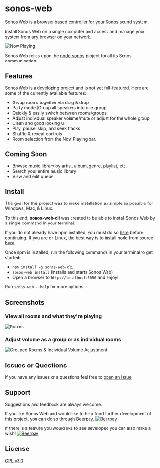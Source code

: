 # sonos-web
Sonos Web is a browser based controller for your [Sonos](https://www.sonos.com/system) sound system.

Install Sonos Web on a single computer and access and manage your system from any browser on your network.

![Now Playing](https://user-images.githubusercontent.com/5977736/50450891-f9a32200-08ed-11e9-9c43-3416501f2536.png)

Sonos Web relies upon the [node-sonos](https://github.com/bencevans/node-sonos) project for all its Sonos communication.

## Features
Sonos Web is a developing project and is not yet full-featured. Here are some of the currently available features:
 * Group rooms together via drag & drop
 * Party mode (Group all speakers into one group)
 * Quickly & easily switch between rooms/groups
 * Adjust individual speaker volume/mute or adjust for the whole group
 * Clean and good looking UI
 * Play, pause, skip, and seek tracks
 * Shuffle & repeat controls 
 * Room selection from the Now Playing bar.

## Coming Soon
 * Browse music library by artist, album, genre, playlist, etc.
 * Search your entire music library
 * View and edit queue 

## Install
The goal for this project was to make installation as simple as possible for Windows, Mac, & Linux.

To this end, **sonos-web-cli** was created to be able to install Sonos Web by a single command in your terminal.

If you do not already have npm installed, you must do so [here](https://www.npmjs.com/get-npm) before continuing.
If you are on Linux, the best way is to install node from source [here](https://github.com/nodesource/distributions)

Once npm is installed, run the following commands in your terminal to get started:
- `npm install -g sonos-web-cli`
- `sonos-web install` (Installs and starts Sonos Web)
- Open a browser to `http://localhost:5050` and enjoy!

Run `sonos-web --help` for more options

## Screenshots
### View all rooms and what they're playing
![Rooms](https://user-images.githubusercontent.com/5977736/50412873-0b8aa500-07c8-11e9-8ba4-d92767f04b55.png)

### Adjust volume as a group or as individual rooms
![Grouped Rooms & Individual Volume Adjustment](https://user-images.githubusercontent.com/5977736/50412875-0f1e2c00-07c8-11e9-8e11-e5eedae66c74.png)

## Issues or Questions
If you have any issues or a questions feel free to [open an issue](https://github.com/Villarrealized/sonos-web/issues/new)

## Support
Suggestions and feedback are always welcome. 

If you like Sonos Web and would like to help fund further development of this project, you can do so through Beerpay.
[![Beerpay](https://beerpay.io/Villarrealized/sonos-web/badge.svg?style=beer)](https://beerpay.io/Villarrealized/sonos-web)

If there is a feature you would like to see developed you can also make a wish!
[![Beerpay](https://beerpay.io/Villarrealized/sonos-web/make-wish.svg?style=flat)](https://beerpay.io/Villarrealized/sonos-web)

## License
[GPL v3.0](https://github.com/Villarrealized/sonos-web-cli/blob/master/LICENSE)
